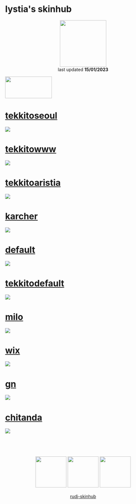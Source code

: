 # lystia's skinhub
<p align="center">
<a href="https://osu.ppy.sh/users/11042418">
  <img src="https://a.ppy.sh/11042418"  
       width="150"
       height="150"></a>
<br>
last updated <b>15/01/2023</b>
</p>

<a href="https://www.youtube.com/watch?v=kbbgypvGPgM">
<img src="https://i.imgur.com/uDyKiLi.png"
       width="151" 
       height="70"/></a>

# [tekkitoseoul](https://github.com/rudj-skinhub/woal/raw/tyfh/lystia/tekkitoseoul.osk)
[![](https://osu.ppy.sh/ss/18374307/ea27)](https://github.com/rudj-skinhub/woal/raw/tyfh/lystia/tekkitoseoul.osk)

# [tekkitowww](https://github.com/rudj-skinhub/woal/raw/tyfh/lystia/tekkitowww.osk)
[![](https://osu.ppy.sh/ss/18374312/d9c1)](https://github.com/rudj-skinhub/woal/raw/tyfh/lystia/tekkitowww.osk)

# [tekkitoaristia](https://github.com/rudj-skinhub/woal/raw/tyfh/lystia/tekkitoaristia.osk)
[![](https://osu.ppy.sh/ss/18374300/c594)](https://github.com/rudj-skinhub/woal/raw/tyfh/lystia/tekkitoaristia.osk)

# [karcher](https://github.com/rudj-skinhub/woal/raw/tyfh/lystia/karcher.osk)
[![](https://osu.ppy.sh/ss/18374295/4b13)](https://github.com/rudj-skinhub/woal/raw/tyfh/lystia/karcher.osk)

# [default](https://github.com/rudj-skinhub/woal/raw/tyfh/lystia/default.osk)
[![](https://osu.ppy.sh/ss/18374277/f6c3)](https://github.com/rudj-skinhub/woal/raw/tyfh/lystia/default.osk)

# [tekkitodefault](https://github.com/rudj-skinhub/woal/raw/tyfh/lystia/tekkitodefault.osk)
[![](https://osu.ppy.sh/ss/18374303/3eff)](https://github.com/rudj-skinhub/woal/raw/tyfh/lystia/tekkitodefault.osk)

# [milo](https://github.com/rudj-skinhub/woal/raw/tyfh/lystia/milo.osk)
[![](https://osu.ppy.sh/ss/18374298/86b1)](https://github.com/rudj-skinhub/woal/raw/tyfh/lystia/milo.osk)

# [wix](https://github.com/rudj-skinhub/woal/raw/tyfh/lystia/wix.osk)
[![](https://osu.ppy.sh/ss/18374315/1b8c)](https://github.com/rudj-skinhub/woal/raw/tyfh/lystia/wix.osk)

# [gn](https://github.com/rudj-skinhub/woal/raw/tyfh/lystia/boom_hit300.osk)
[![](https://cdn.discordapp.com/attachments/999367667465068585/1025369923633037332/screenshot014.jpg)](https://github.com/rudj-skinhub/woal/raw/tyfh/lystia/gn.osk)

# [chitanda](https://github.com/rudj-skinhub/woal/raw/tyfh/lystia/chitanda_rainbow.osk)
[![](https://cdn.discordapp.com/attachments/999367667465068585/1025369988091097130/screenshot009.jpg)](https://github.com/rudj-skinhub/woal/raw/tyfh/lystia/chitanda.osk)

#
<p align="center">
  <br></br>
  <a href="https://www.twitch.tv/lystia_">
  <img src="https://i.imgur.com/HM030lk.png" 
       width="100" 
       height="100"></a>
  <a href="https://www.youtube.com/channel/UCSEBue2BjWWRg3f2Wsm8NYQ">
  <img src="https://i.imgur.com/YWbDUUy.png"  
       width="100" 
       height="100"></a>
  <a href="https://twitter.com/doug_aim">
  <img src="https://i.imgur.com/PUQ5uWf.png" 
       width="100" 
       height="100"></a>
  <br></br>
  <a href="README.md">rudj-skinhub</a>
 </p>
